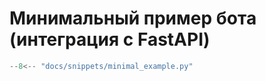 # Минимальный пример бота (интеграция с FastAPI)

``` py
--8<-- "docs/snippets/minimal_example.py"
```
